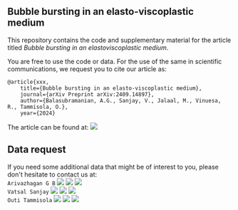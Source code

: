 ## Bubble bursting in an elasto-viscoplastic medium ##

This repository contains the code and supplementary material for the article titled _Bubble bursting in an elastoviscoplastic medium_.

You are free to use the code or data. For the use of the same in scientific communications, we request you to cite our article as:

```
@article{xxx,
    title={Bubble bursting in an elasto-viscoplastic medium},
    journal={arXiv Preprint arXiv:2409.14897},
    author={Balasubramanian, A.G., Sanjay, V., Jalaal, M., Vinuesa, R., Tammisola, O.},
    year={2024}
```
The article can be found at: [![](https://img.shields.io/badge/arXiv-4b4b4b?style=flat&logo=arxiv&link=https://arxiv.org/pdf/2409.14897.pdf)](https://arxiv.org/pdf/2409.14897.pdf)

## Data request

If you need some additional data that might be of interest to you, please don't hesitate to contact us at:\
``Arivazhagan G B`` [![](https://img.shields.io/badge/Mail-blue?style=flat&logo=microsoftoutlook&link=mailto:argb@mech.kth.se)](mailto:argb@mech.kth.se) [![](https://img.shields.io/badge/Scholar-4b4b4b?style=flat&logo=googlescholar&link=https://scholar.google.com/citations?user=xyheRZ8AAAAJ&hl=en)](https://scholar.google.com/citations?user=xyheRZ8AAAAJ&hl=en) [![](https://img.shields.io/badge/LinkedIn-blue?style=flat&logo=linkedin&link=https://www.linkedin.com/in/arivazhagan-geetha-balasubramanian-648b8567/)](https://www.linkedin.com/in/arivazhagan-geetha-balasubramanian-648b8567/)\
``Vatsal Sanjay`` [![](https://img.shields.io/badge/Mail-blue?style=flat&logo=microsoftoutlook&link=mailto:vatsalsanjay@gmail.com)](mailto:vatsalsanjay@gmail.com) [![](https://img.shields.io/badge/Scholar-4b4b4b?style=flat&logo=googlescholar&link=https://scholar.google.com/citations?user=67aQviYAAAAJ&hl=en&oi=ao)](https://scholar.google.com/citations?user=67aQviYAAAAJ&hl=en&oi=ao) [![](https://img.shields.io/badge/LinkedIn-blue?style=flat&logo=linkedin&link=https://www.linkedin.com/in/vatsalsanjay/)](https://www.linkedin.com/in/vatsalsanjay/)\
``Outi Tammisola`` [![](https://img.shields.io/badge/Mail-blue?style=flat&logo=microsoftoutlook&link=mailto:outi@mech.kth.se)](mailto:outi@mech.kth.se) [![](https://img.shields.io/badge/Scholar-4b4b4b?style=flat&logo=googlescholar&link=https://scholar.google.com/citations?user=XSKb9YAAAAAJ&hl=en&oi=ao)](https://scholar.google.com/citations?user=XSKb9YAAAAAJ&hl=en&oi=ao) [![](https://img.shields.io/badge/LinkedIn-blue?style=flat&logo=linkedin&link=https://www.linkedin.com/in/outi-tammisola-8b2b6511/)](https://www.linkedin.com/in/outi-tammisola-8b2b6511/)
